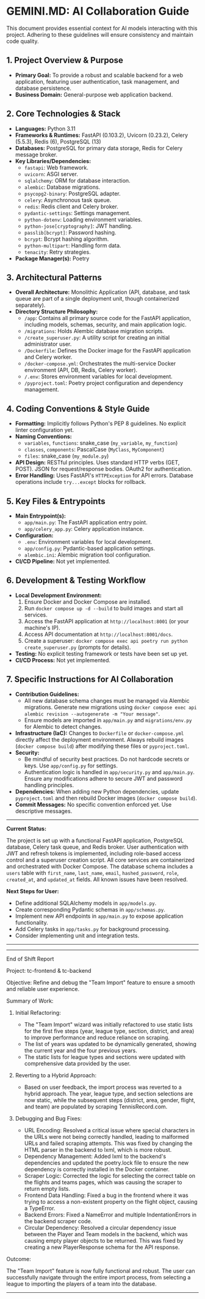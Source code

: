 # GEMINI.MD: AI Collaboration Guide

This document provides essential context for AI models interacting with this project. Adhering to these guidelines will ensure consistency and maintain code quality.

## 1. Project Overview & Purpose

*   **Primary Goal:** To provide a robust and scalable backend for a web application, featuring user authentication, task management, and database persistence.
*   **Business Domain:** General-purpose web application backend.

## 2. Core Technologies & Stack

*   **Languages:** Python 3.11
*   **Frameworks & Runtimes:** FastAPI (0.103.2), Uvicorn (0.23.2), Celery (5.5.3), Redis (6), PostgreSQL (13)
*   **Databases:** PostgreSQL for primary data storage, Redis for Celery message broker.
*   **Key Libraries/Dependencies:**
    *   `fastapi`: Web framework.
    *   `uvicorn`: ASGI server.
    *   `sqlalchemy`: ORM for database interaction.
    *   `alembic`: Database migrations.
    *   `psycopg2-binary`: PostgreSQL adapter.
    *   `celery`: Asynchronous task queue.
    *   `redis`: Redis client and Celery broker.
    *   `pydantic-settings`: Settings management.
    *   `python-dotenv`: Loading environment variables.
    *   `python-jose[cryptography]`: JWT handling.
    *   `passlib[bcrypt]`: Password hashing.
    *   `bcrypt`: Bcrypt hashing algorithm.
    *   `python-multipart`: Handling form data.
    *   `tenacity`: Retry strategies.
*   **Package Manager(s):** Poetry

## 3. Architectural Patterns

*   **Overall Architecture:** Monolithic Application (API, database, and task queue are part of a single deployment unit, though containerized separately).
*   **Directory Structure Philosophy:**
    *   `/app`: Contains all primary source code for the FastAPI application, including models, schemas, security, and main application logic.
    *   `/migrations`: Holds Alembic database migration scripts.
    *   `/create_superuser.py`: A utility script for creating an initial administrator user.
    *   `/Dockerfile`: Defines the Docker image for the FastAPI application and Celery worker.
    *   `/docker-compose.yml`: Orchestrates the multi-service Docker environment (API, DB, Redis, Celery worker).
    *   `/.env`: Stores environment variables for local development.
    *   `/pyproject.toml`: Poetry project configuration and dependency management.

## 4. Coding Conventions & Style Guide

*   **Formatting:** Implicitly follows Python's PEP 8 guidelines. No explicit linter configuration yet.
*   **Naming Conventions:**
    *   `variables`, `functions`: snake_case (`my_variable`, `my_function`)
    *   `classes`, `components`: PascalCase (`MyClass`, `MyComponent`)
    *   `files`: snake_case (`my_module.py`)
*   **API Design:** RESTful principles. Uses standard HTTP verbs (GET, POST). JSON for request/response bodies. OAuth2 for authentication.
*   **Error Handling:** Uses FastAPI's `HTTPException` for API errors. Database operations include `try...except` blocks for rollback.

## 5. Key Files & Entrypoints

*   **Main Entrypoint(s):**
    *   `app/main.py`: The FastAPI application entry point.
    *   `app/celery_app.py`: Celery application instance.
*   **Configuration:**
    *   `.env`: Environment variables for local development.
    *   `app/config.py`: Pydantic-based application settings.
    *   `alembic.ini`: Alembic migration tool configuration.
*   **CI/CD Pipeline:** Not yet implemented.

## 6. Development & Testing Workflow

*   **Local Development Environment:**
    1.  Ensure Docker and Docker Compose are installed.
    2.  Run `docker compose up -d --build` to build images and start all services.
    3.  Access the FastAPI application at `http://localhost:8001` (or your machine's IP).
    4.  Access API documentation at `http://localhost:8001/docs`.
    5.  Create a superuser: `docker compose exec api poetry run python create_superuser.py` (prompts for details).
*   **Testing:** No explicit testing framework or tests have been set up yet.
*   **CI/CD Process:** Not yet implemented.

## 7. Specific Instructions for AI Collaboration

*   **Contribution Guidelines:**
    *   All new database schema changes must be managed via Alembic migrations. Generate new migrations using `docker compose exec api alembic revision --autogenerate -m "Your message"`.
    *   Ensure models are imported in `app/main.py` and `migrations/env.py` for Alembic to detect changes.
*   **Infrastructure (IaC):** Changes to `Dockerfile` or `docker-compose.yml` directly affect the deployment environment. Always rebuild images (`docker compose build`) after modifying these files or `pyproject.toml`.
*   **Security:**
    *   Be mindful of security best practices. Do not hardcode secrets or keys. Use `app/config.py` for settings.
    *   Authentication logic is handled in `app/security.py` and `app/main.py`. Ensure any modifications adhere to secure JWT and password handling principles.
*   **Dependencies:** When adding new Python dependencies, update `pyproject.toml` and then rebuild Docker images (`docker compose build`).
*   **Commit Messages:** No specific convention enforced yet. Use descriptive messages.

---

**Current Status:**

The project is set up with a functional FastAPI application, PostgreSQL database, Celery task queue, and Redis broker. User authentication with JWT and refresh tokens is implemented, including role-based access control and a superuser creation script. All core services are containerized and orchestrated with Docker Compose. The database schema includes a `users` table with `first_name`, `last_name`, `email`, `hashed_password`, `role`, `created_at`, and `updated_at` fields. All known issues have been resolved.

**Next Steps for User:**

*   Define additional SQLAlchemy models in `app/models.py`.
*   Create corresponding Pydantic schemas in `app/schemas.py`.
*   Implement new API endpoints in `app/main.py` to expose application functionality.
*   Add Celery tasks in `app/tasks.py` for background processing.
*   Consider implementing unit and integration tests.

---

  ---

  End of Shift Report

  Project: tc-frontend & tc-backend

  Objective: Refine and debug the "Team Import" feature to ensure a smooth and reliable user experience.

  Summary of Work:

   1. Initial Refactoring:
       * The "Team Import" wizard was initially refactored to use static lists for the first five steps (year, league type, section, district, and area) to
         improve performance and reduce reliance on scraping.
       * The list of years was updated to be dynamically generated, showing the current year and the four previous years.
       * The static lists for league types and sections were updated with comprehensive data provided by the user.

   2. Reverting to a Hybrid Approach:
       * Based on user feedback, the import process was reverted to a hybrid approach. The year, league type, and section selections are now static, while the
         subsequent steps (district, area, gender, flight, and team) are populated by scraping TennisRecord.com.

   3. Debugging and Bug Fixes:
       * URL Encoding: Resolved a critical issue where special characters in the URLs were not being correctly handled, leading to malformed URLs and failed
         scraping attempts. This was fixed by changing the HTML parser in the backend to lxml, which is more robust.
       * Dependency Management: Added lxml to the backend's dependencies and updated the poetry.lock file to ensure the new dependency is correctly installed in
         the Docker container.
       * Scraper Logic: Corrected the logic for selecting the correct table on the flights and teams pages, which was causing the scraper to return empty lists.
       * Frontend Data Handling: Fixed a bug in the frontend where it was trying to access a non-existent property on the flight object, causing a TypeError.
       * Backend Errors: Fixed a NameError and multiple IndentationErrors in the backend scraper code.
       * Circular Dependency: Resolved a circular dependency issue between the Player and Team models in the backend, which was causing empty player objects to be
         returned. This was fixed by creating a new PlayerResponse schema for the API response.

  Outcome:

  The "Team Import" feature is now fully functional and robust. The user can successfully navigate through the entire import process, from selecting a league to
  importing the players of a team into the database.

  ---
